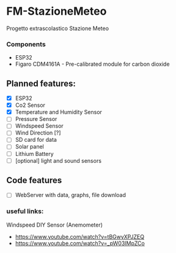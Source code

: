 # FM-StazioneMeteo
 Progetto extrascolastico Stazione Meteo 


### Components
- ESP32
- Figaro CDM4161A - Pre-calibrated module for carbon dioxide 

## Planned features: 
- [x] ESP32
- [x] Co2 Sensor
- [x] Temperature and Humidity Sensor
- [ ] Pressure Sensor
- [ ] Windspeed Sensor
- [ ] Wind Direction [?]
- [ ] SD card for data
- [ ] Solar panel
- [ ] Lithium Battery
- [ ] [optional] light and sound sensors

## Code features
- [ ] WebServer with data, graphs, file download

### useful links: 
Windspeed DIY Sensor (Anemometer)
- https://www.youtube.com/watch?v=tBGwyXPJZEQ
- https://www.youtube.com/watch?v=_pW03IMpZCo